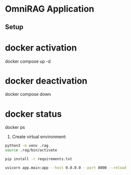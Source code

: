 # OmniRAG Application




## Setup

# docker activation
docker compose up -d

# docker deactivation
docker compose down

# docker status
docker ps

1. Create virtual environment:
```bash
python3 -m venv .rag
source .rag/bin/activate

pip install -r requirements.txt

uvicorn app.main:app --host 0.0.0.0 --port 8000 --reload

